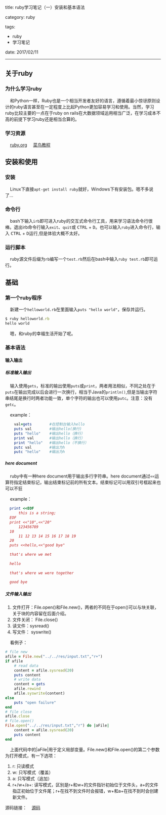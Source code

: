 title: ruby学习笔记（一）安装和基本语法

category: ruby

tags:
 - ruby
 - 学习笔记

date: 2017/02/11

---

## 关于ruby

### 为什么学习ruby

&nbsp;&nbsp;&nbsp;&nbsp;和Python一样，Ruby也是一个相当开发者友好的语言，遵循着最小惊讶原则设计的ruby语言甚至在一定程度上比起Python更加容易学习和使用。当然，学习ruby比较主要的一点在于ruby on rails在大数据领域运用相当广泛，在学习成本不高的前提下学习ruby还是相当合算的。

### 学习资源

&nbsp;&nbsp;&nbsp;&nbsp;[ruby.org](http://www.ruby-lang.org/zh_cn/documentation/)
&nbsp;&nbsp;&nbsp;&nbsp;[菜鸟教程](http://www.runoob.com/ruby/ruby-tutorial.html)

## 安装和使用

### 安装

&nbsp;&nbsp;&nbsp;&nbsp;Linux下直接``apt-get install ruby``就好，Windows下有安装包。嗯不多说了...

### 命令行

&nbsp;&nbsp;&nbsp;&nbsp;bash下输入``irb``即可进入ruby的交互式命令行工具，用来学习语法命令行很棒。退出irb命令行输入``exit``、``quit``或
<kbd>CTRL</kbd>
\+
<kbd>D</kbd>。也可以输入``ruby``进入命令行，输入
<kbd>CTRL</kbd>
\+
<kbd>D</kbd>运行,但是体验大概不太好。

### 运行脚本

&nbsp;&nbsp;&nbsp;&nbsp;ruby源文件后缀为``rb``编写一个``test.rb``然后在bash中输入``ruby test.rb``即可运行。


## 基础

### 第一个ruby程序

&nbsp;&nbsp;&nbsp;&nbsp;新建一个``helloworld.rb``在里面输入``puts "hello world"``，保存并运行。

```ruby
$ ruby helloworld.rb
hello world
```

&nbsp;&nbsp;&nbsp;&nbsp;嗯，和ruby的幸福生活开始了呢。

### 基本语法

#### 输入输出


##### 标准输入输出
&nbsp;&nbsp;&nbsp;&nbsp;输入使用``gets``，标准的输出使用``puts``或``print``，两者用法相似，不同之处在于``puts``在输出完成以后会进行一次换行，相当于Java的``println()``,但是当输出字符串结尾是换行时两者功能一致，单个字符的输出也可以使用``putc``。注意：没有``getc``。

&nbsp;&nbsp;&nbsp;&nbsp;example：

```ruby
    val=gets        #在控制台输入hello
    puts val        #输出hello(换行)
    puts "hello"    #输出hello（换行）
    print val       #输出hello（换行）
    print "hello"   #输出hello（不换行）
    putc val        #输出为h
    putc "hello"    #输出为h
```

##### here document

&nbsp;&nbsp;&nbsp;&nbsp;ruby中有一种here document用于输出多行字符串。here document通过``<<``运算符指定结束标记，输出结束标记前的所有文本。结束标记可以用双引号框起来也可以不狂

&nbsp;&nbsp;&nbsp;&nbsp;example：

```ruby
  print <<EOF
      this is a string;
  EOF
  print <<"10",<<"20"
      123456789
  10
      11 12 13 14 15 16 17 18 19
  20
  puts <<hello,<<"good bye"
 
  that's where we met
 
  hello
 
  that's where we were together
 
  good bye
```


##### 文件输入输出

1. 文件打开：File.open()和File.new()，两者的不同在于open()可以与块关联，关于块的内容留在后面介绍。
2. 文件关闭： File.close()
3. 读文件：sysread()
4. 写文件： syswrite()

&nbsp;&nbsp;&nbsp;&nbsp;看例子：
```ruby
# file new
afile = File.new("../../res/input.txt","r+")
if afile
    # read data
    content = afile.sysread(20)
    puts content
    # write data
    content = gets
    afile.rewind
    afile.syswrite(content)
else
    puts "open failure"
end
# file close
afile.close
# file.open()
File.open("../../res/input.txt","r") do |aFile|
    content = aFile.sysread(20)
    puts content
end
```

&nbsp;&nbsp;&nbsp;&nbsp;上面代码中的|aFile|用于定义局部变量。File.new()和File.open()的第二个参数为打开模式，有一下选项：
1. r: 只读模式
2. w: 只写模式（覆盖）
3. a: 只写模式（追加）
4. r+/w+/a+: 读写模式，区别是r+和w+的文件指针初始位于文件头，a+的文件指正初始位于文件尾；r+在找不到文件时会报错，w+和a+在找不到时会创建新文件。

源码链接：&nbsp;&nbsp;&nbsp;&nbsp;[源码](https://github.com/aak1247/ruby-learning/tree/master/source/chap1)